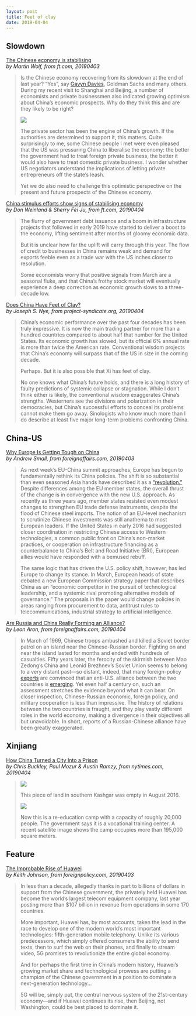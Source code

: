 ```yaml
---
layout: post
title: Feet of clay
date: 2019-04-04
---
```


## Slowdown

[The Chinese economy is stabilising](https://www.ft.com/content/37ac5f08-5529-11e9-91f9-b6515a54c5b1) <br> *by Martin Wolf, from ft.com, 20190403*

> Is the Chinese economy recovering from its slowdown at the end of last year? “Yes”, say [Gavyn Davies](https://www.ft.com/content/c085c2e4-4235-11e9-b168-96a37d002cd3), Goldman Sachs and many others. During my recent visit to Shanghai and Beijing, a number of economists and private businessmen also indicated growing optimism about China’s economic prospects. Why do they think this and are they likely to be right?
>
> ![](https://www.ft.com/__origami/service/image/v2/images/raw/http%3A%2F%2Fcom.ft.imagepublish.upp-prod-us.s3.amazonaws.com%2Fc6f50ef6-556c-11e9-91f9-b6515a54c5b1?source=next&fit=scale-down&quality=highest)
>
> The private sector has been the engine of China’s growth. If the authorities are determined to support it, this matters. Quite surprisingly to me, some Chinese people I met were even pleased that the US was pressuring China to liberalise the economy: the better the government had to treat foreign private business, the better it would also have to treat domestic private business. I wonder whether US negotiators understand the implications of letting private entrepreneurs off the state’s leash.
>
> Yet we do also need to challenge this optimistic perspective on the present and future prospects of the Chinese economy.

[China stimulus efforts show signs of stabilising economy](https://www.ft.com/content/052fbf5a-5526-11e9-a3db-1fe89bedc16e) <br> *by Don Weinland & Sherry Fei Ju, from ft.com, 20190404*

> The flurry of government debt issuance and a boom in infrastructure projects that followed in early 2019 have started to deliver a boost to the economy, lifting sentiment after months of gloomy economic data.
>
> But it is unclear how far the uplift will carry through this year. The flow of credit to businesses in China remains weak and demand for exports feeble even as a trade war with the US inches closer to resolution.
>
> Some economists worry that positive signals from March are a seasonal fluke, and that China’s frothy stock market will eventually experience a deep correction as economic growth slows to a three-decade low.

[Does China Have Feet of Clay?](https://www.project-syndicate.org/commentary/five-key-weaknesses-in-china-by-joseph-s--nye-2019-04) <br> *by Joseph S. Nye, from project-syndicate.org, 20190404*

> China’s economic performance over the past four decades has been truly impressive. It is now the main trading partner for more than a hundred countries compared to about half that number for the United States. Its economic growth has slowed, but its official 6% annual rate is more than twice the American rate. Conventional wisdom projects that China’s economy will surpass that of the US in size in the coming decade.
>
> Perhaps. But it is also possible that Xi has feet of clay.
>
> No one knows what China’s future holds, and there is a long history of faulty predictions of systemic collapse or stagnation. While I don’t think either is likely, the conventional wisdom exaggerates China’s strengths. Westerners see the divisions and polarization in their democracies, but China’s successful efforts to conceal its problems cannot make them go away. Sinologists who know much more than I do describe at least five major long-term problems confronting China.

## China-US

[Why Europe Is Getting Tough on China](https://www.foreignaffairs.com/articles/china/2019-04-03/why-europe-getting-tough-china) <br> *by Andrew Small, from foreignaffairs.com, 20190403*

> As next week’s EU-China summit approaches, Europe has begun to fundamentally rethink its China policies. The shift is so substantial than even seasoned Asia hands have described it as a [“revolution.”](https://www.institutmontaigne.org/en/blog/europe-facing-china-copernican-revolution) Despite differences among the EU member states, the overall thrust of the change is in convergence with the new U.S. approach. As recently as three years ago, member states resisted even modest changes to strengthen EU trade defense instruments, despite the flood of Chinese steel imports. The notion of an EU-level mechanism to scrutinize Chinese investments was still anathema to most European leaders. If the United States in early 2016 had suggested closer coordination in restricting Chinese access to Western technologies, a common public front on China’s non-market practices, or cooperation on infrastructure financing as a counterbalance to China’s Belt and Road Initiative (BRI), European allies would have responded with a bemused rebuff.
>
> The same logic that has driven the U.S. policy shift, however, has led Europe to change its stance. In March, European heads of state debated a new European Commission strategy paper that describes China as an “economic competitor in the pursuit of technological leadership, and a systemic rival promoting alternative models of governance.” The proposals in the paper would change policies in areas ranging from procurement to data, antitrust rules to telecommunications, industrial strategy to artificial intelligence.

[Are Russia and China Really Forming an Alliance?](https://www.foreignaffairs.com/articles/china/2019-04-04/are-russia-and-china-really-forming-alliance) <br> *by Leon Aron, from foreignaffairs.com, 20190404*

> In March of 1969, Chinese troops ambushed and killed a Soviet border patrol on an island near the Chinese-Russian border. Fighting on and near the island lasted for months and ended with hundreds of casualties. Fifty years later, the ferocity of the skirmish between Mao Zedong’s China and Leonid Brezhnev’s Soviet Union seems to belong to a very distant past—so distant, indeed, that many foreign-policy [experts](https://www.wsj.com/articles/the-new-beijing-moscow-axis-11549036661) are convinced that an anti-U.S. alliance between the two countries is [emerging](https://nationalinterest.org/feature/china-and-russia-strategic-alliance-making-38727). Yet even half a century on, such an assessment stretches the evidence beyond what it can bear. On closer inspection, Chinese-Russian economic, foreign policy, and military cooperation is less than impressive. The history of relations between the two countries is fraught, and they play vastly different roles in the world economy, making a divergence in their objectives all but unavoidable. In short, reports of a Russian-Chinese alliance have been greatly exaggerated.

## Xinjiang

[How China Turned a City Into a Prison](https://www.nytimes.com/interactive/2019/04/04/world/asia/xinjiang-china-surveillance-prison.html) <br> *by Chris Buckley, Paul Mozur & Austin Ramzy, from nytimes.com, 20190404*

> ![](https://static01.nyt.com/newsgraphics/2018/12/19/xinjiang-firstperson/assets/images/2016-june-l2.jpg)
>
> This piece of land in southern Kashgar was empty in August 2016.
>
> ![](https://static01.nyt.com/newsgraphics/2018/12/19/xinjiang-firstperson/assets/images/2018-august-l2.jpg)
>
> Now this is a re-education camp with a capacity of roughly 20,000 people. The government says it is a vocational training center. A recent satellite image shows the camp occupies more than 195,000 square meters.

## Feature

[The Improbable Rise of Huawei](https://foreignpolicy.com/2019/04/03/the-improbable-rise-of-huawei-5g-global-network-china/) <br> *by Keith Johnson, from foreignpolicy.com, 20190403*

> In less than a decade, allegedly thanks in part to billions of dollars in support from the Chinese government, the privately held Huawei has become the world’s largest telecom equipment company, last year posting more than $107 billion in revenue from operations in some 170 countries. 
>
> More important, Huawei has, by most accounts, taken the lead in the race to develop one of the modern world’s most important technologies: fifth-generation mobile telephony. Unlike its various predecessors, which simply offered consumers the ability to send texts, then to surf the web on their phones, and finally to stream video, 5G promises to revolutionize the entire global economy. 
>
> And for perhaps the first time in China’s modern history, Huawei’s growing market share and technological prowess are putting a champion of the Chinese government in a position to dominate a next-generation technology...
>
> 5G will be, simply put, the central nervous system of the 21st-century economy—and if Huawei continues its rise, then Beijing, not Washington, could be best placed to dominate it.